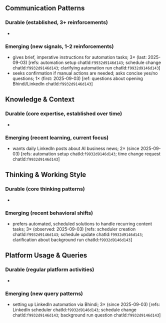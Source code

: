 ## Communication Patterns
### Durable (established, 3+ reinforcements)
-

### Emerging (new signals, 1-2 reinforcements)
- gives brief, imperative instructions for automation tasks; 3× (last: 2025-09-03) [refs: automation setup chatId:`f9932d9146d143`; schedule change chatId:`f9932d9146d143`; clarifying automation run chatId:`f9932d9146d143`]
- seeks confirmation if manual actions are needed; asks concise yes/no questions; 1× (first: 2025-09-03) [ref: questions about opening Bhindi/LinkedIn chatId:`f9932d9146d143`]

## Knowledge & Context
### Durable (core expertise, established over time)
-

### Emerging (recent learning, current focus)
- wants daily LinkedIn posts about AI business news; 2× (since 2025-09-03) [refs: automation setup chatId:`f9932d9146d143`; time change request chatId:`f9932d9146d143`]

## Thinking & Working Style
### Durable (core thinking patterns)
-

### Emerging (recent behavioral shifts)
- prefers automated, scheduled solutions to handle recurring content tasks; 3× (observed: 2025-09-03) [refs: scheduler creation chatId:`f9932d9146d143`; schedule update chatId:`f9932d9146d143`; clarification about background run chatId:`f9932d9146d143`]

## Platform Usage & Queries
### Durable (regular platform activities)
-

### Emerging (new query patterns)
- setting up LinkedIn automation via Bhindi; 3× (since 2025-09-03) [refs: LinkedIn scheduler chatId:`f9932d9146d143`; schedule change chatId:`f9932d9146d143`; background run question chatId:`f9932d9146d143`]